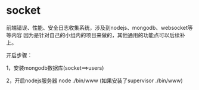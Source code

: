 # socket

前端错误、性能、安全日志收集系统，涉及到nodejs、mongodb、websocket等等内容
因为是针对自己的小组内的项目来做的，其他通用的功能点可以后续补上。

开启步骤：

1，安装mongodb数据库(socket==>users)

2，开启nodejs服务器 node ./bin/www (如果安装了supervisor ./bin/www) 
